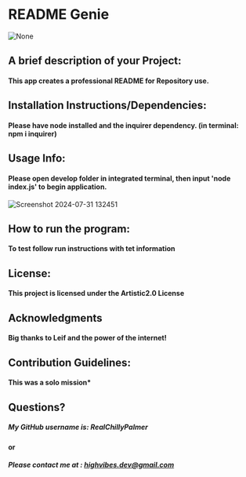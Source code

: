 # README Genie
   
![None](https://raster.shields.io/badge/No%20License-green)

## A brief description of your Project:

   #### This app creates a professional README for Repository use.

## Installation Instructions/Dependencies:

   #### Please have node installed and the inquirer dependency. (in terminal: npm i inquirer)

## Usage Info:

   #### Please open develop folder in integrated terminal, then input 'node index.js' to begin application.
   
   ![Screenshot 2024-07-31 132451](https://github.com/user-attachments/assets/870049d3-4e67-4f92-8798-bfed43a6fc5f)


## How to run the program:

   #### To test follow run instructions with tet information

## License:

   #### This project is licensed under the Artistic2.0 License

## Acknowledgments

   #### Big thanks to Leif and the power of the internet!

## Contribution Guidelines:

   #### This was a solo mission*

## Questions?

  ##### My GitHub username is: RealChillyPalmer

  #### or

  ##### Please contact me at : highvibes.dev@gmail.com
   
  
